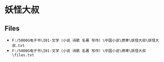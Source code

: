 # 妖怪大叔

## Files

- `F:/5000G电子书\I01-文学（小说 诗歌 名著 写作）\中国小说\燃聿\妖怪大叔\妖怪大叔.txt`
- `F:/5000G电子书\I01-文学（小说 诗歌 名著 写作）\中国小说\燃聿\妖怪大叔\files.txt`
